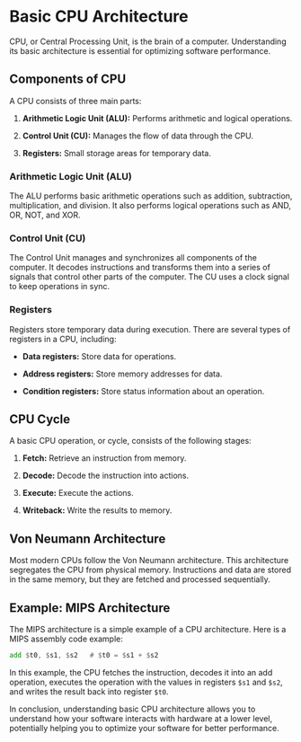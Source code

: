 # Basic CPU Architecture

CPU, or Central Processing Unit, is the brain of a computer. Understanding its basic architecture is essential for optimizing software performance.

## Components of CPU

A CPU consists of three main parts:

1. **Arithmetic Logic Unit (ALU):** Performs arithmetic and logical operations.

2. **Control Unit (CU):** Manages the flow of data through the CPU.

3. **Registers:** Small storage areas for temporary data.

### Arithmetic Logic Unit (ALU)

The ALU performs basic arithmetic operations such as addition, subtraction, multiplication, and division. It also performs logical operations such as AND, OR, NOT, and XOR.

### Control Unit (CU)

The Control Unit manages and synchronizes all components of the computer. It decodes instructions and transforms them into a series of signals that control other parts of the computer. The CU uses a clock signal to keep operations in sync.

### Registers

Registers store temporary data during execution. There are several types of registers in a CPU, including:

- **Data registers:** Store data for operations.

- **Address registers:** Store memory addresses for data.

- **Condition registers:** Store status information about an operation.

## CPU Cycle

A basic CPU operation, or cycle, consists of the following stages:

1. **Fetch:** Retrieve an instruction from memory.

2. **Decode:** Decode the instruction into actions.

3. **Execute:** Execute the actions.

4. **Writeback:** Write the results to memory.

## Von Neumann Architecture

Most modern CPUs follow the Von Neumann architecture. This architecture segregates the CPU from physical memory. Instructions and data are stored in the same memory, but they are fetched and processed sequentially.

## Example: MIPS Architecture

The MIPS architecture is a simple example of a CPU architecture. Here is a MIPS assembly code example:

```asm
add $t0, $s1, $s2   # $t0 = $s1 + $s2
```

In this example, the CPU fetches the instruction, decodes it into an add operation, executes the operation with the values in registers `$s1` and `$s2`, and writes the result back into register `$t0`.

In conclusion, understanding basic CPU architecture allows you to understand how your software interacts with hardware at a lower level, potentially helping you to optimize your software for better performance.